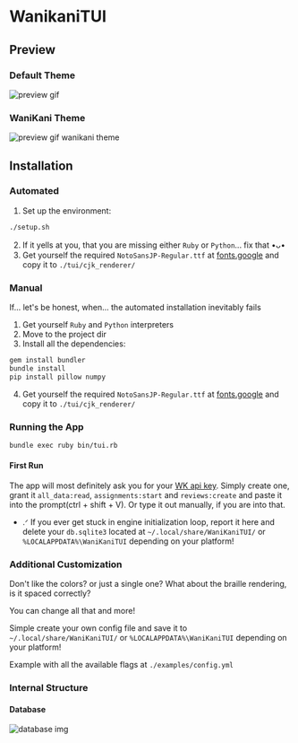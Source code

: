 # WanikaniTUI

## Preview

### Default Theme
![preview gif](https://github.com/user-attachments/assets/9903fdb5-5ee2-4c58-8cda-90b58c011697)

### WaniKani Theme
![preview gif wanikani theme](https://github.com/user-attachments/assets/e66685ab-366a-4ec9-b005-7557622efd12)

## Installation

### Automated
1. Set up the environment:
```sh
./setup.sh
```
2. If it yells at you, that you are missing either `Ruby` or `Python`... fix that •ᴗ•
3. Get yourself the required `NotoSansJP-Regular.ttf` at [fonts.google](https://fonts.google.com/noto/specimen/Noto+Sans+JP) and copy it to `./tui/cjk_renderer/`

### Manual
If... let's be honest, when... the automated installation inevitably fails
1. Get yourself `Ruby` and `Python` interpreters
2. Move to the project dir
3. Install all the dependencies:
```sh
gem install bundler
bundle install
pip install pillow numpy
```
4. Get yourself the required `NotoSansJP-Regular.ttf` at [fonts.google](https://fonts.google.com/noto/specimen/Noto+Sans+JP) and copy it to `./tui/cjk_renderer/`

### Running the App
```sh
bundle exec ruby bin/tui.rb
```

#### First Run
The app will most definitely ask you for your [WK api key](https://www.wanikani.com/settings/personal_access_tokens). Simply create one, grant it `all_data:read`, `assignments:start` and `reviews:create` and paste it into the prompt(ctrl + shift + V). Or type it out manually, if you are into that.
- .ᐟ If you ever get stuck in engine initialization loop, report it here and delete your `db.sqlite3` located at `~/.local/share/WaniKaniTUI/` or `%LOCALAPPDATA%\WaniKaniTUI` depending on your platform!

### Additional Customization
Don't like the colors? or just a single one? What about the braille rendering, is it spaced correctly?

You can change all that and more!

Simple create your own config file and save it to `~/.local/share/WaniKaniTUI/` or `%LOCALAPPDATA%\WaniKaniTUI` depending on your platform!

Example with all the available flags at `./examples/config.yml`

### Internal Structure

#### Database
![database img](https://github.com/user-attachments/assets/7b3752d4-695c-46a2-843c-2ffb4720c945)
